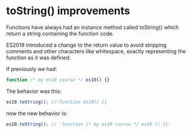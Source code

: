 # toString() improvements

Functions have always had an instance method called toString() which return a string containing the function code.

ES2019 introduced a change to the return value to avoid stripping comments and other characters like whitespace, exactly representing the function as it was defined.

If previously we had:

```js
function /* my es10 course */ es10() {}
```

The behavior was this:

```js
es10.toString(); //'function es10() {}
```

now the new behavior is:

```js
es10.toString(); // 'function /* my es10 course */ es10 () {}'
```
